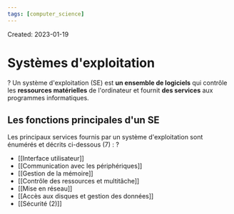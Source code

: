 ```yaml
---
tags: [computer_science] 
---
```

Created: 2023-01-19

# Systèmes d'exploitation
?
Un système d'exploitation (SE) est **un ensemble de logiciels** qui contrôle les **ressources matérielles** de l'ordinateur et fournit **des services** aux programmes informatiques.
<!--SR:!2024-01-06,81,230-->

## Les fonctions principales d'un SE
Les principaux services fournis par un système d'exploitation sont énumérés et décrits ci-dessous (7) :
?
- [[Interface utilisateur]]
- [[Communication avec les périphériques]]
- [[Gestion de la mémoire]]
- [[Contrôle des ressources et multitâche]]
- [[Mise en réseau]]
- [[Accès aux disques et gestion des données]]
- [[Sécurité (2)]]
<!--SR:!2023-11-16,69,230-->